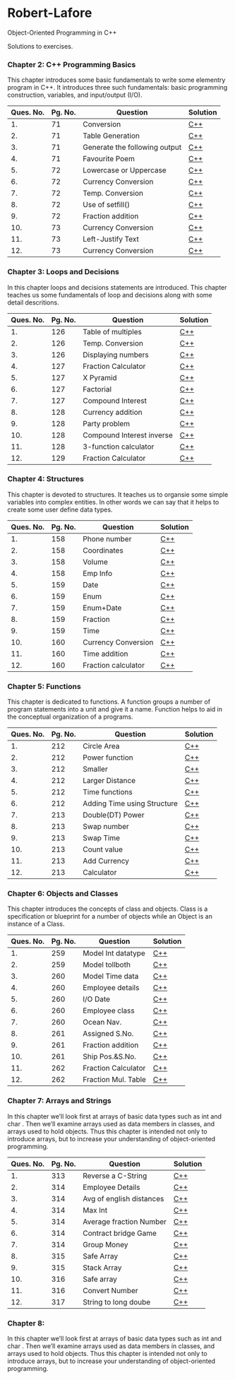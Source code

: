 # Robert-Lafore
Object-Oriented Programming in C++

Solutions to exercises.

### Chapter 2: C++ Programming Basics
This chapter introduces some basic fundamentals to write some elementry program in C++. It introduces three such fundamentals: basic programming construction, variables, and input/output (I/O).

|Ques. No.|Pg. No.|Question|Solution|
|---------|-------|--------|--------|
|1.|71|Conversion|[C++](./Chapter-2/1.cpp)|
|2.|71|Table Generation|[C++](./Chapter-2/2.cpp)|
|3.|71|Generate the following output|[C++](./Chapter-2/3.cpp)|
|4.|71|Favourite Poem|[C++](./Chapter-2/4.cpp)|
|5.|72|Lowercase or Uppercase|[C++](./Chapter-2/5.cpp)|
|6.|72|Currency Conversion|[C++](./Chapter-2/6.cpp)|
|7.|72|Temp. Conversion|[C++](./Chapter-2/7.cpp)|
|8.|72|Use of setfill()|[C++](./Chapter-2/8.cpp)|
|9.|72|Fraction addition|[C++](./Chapter-2/9.cpp)|
|10.|73|Currency Conversion|[C++](./Chapter-2/10.cpp)|
|11.|73|Left-Justify Text|[C++](./Chapter-2/11.cpp)|
|12.|73|Currency Conversion|[C++](./Chapter-2/12.cpp)|

### Chapter 3: Loops and Decisions
In this chapter loops and decisions statements are introduced. This chapter teaches us some fundamentals of loop and decisions along with some detail descritions.

|Ques. No.|Pg. No.|Question|Solution|
|---------|-------|--------|--------|
|1.|126|Table of multiples|[C++](./Chapter-3/1.cpp)|
|2.|126|Temp. Conversion|[C++](./Chapter-3/2.cpp)|
|3.|126|Displaying numbers|[C++](./Chapter-3/3.cpp)|
|4.|127|Fraction Calculator|[C++](./Chapter-3/4.cpp)|
|5.|127|X Pyramid|[C++](./Chapter-3/5.cpp)|
|6.|127|Factorial|[C++](./Chapter-3/6.cpp)|
|7.|127|Compound Interest|[C++](./Chapter-3/7.cpp)|
|8.|128|Currency addition|[C++](./Chapter-3/8.cpp)|
|9.|128|Party problem|[C++](./Chapter-3/9.cpp)|
|10.|128|Compound Interest inverse|[C++](./Chapter-3/10.cpp)|
|11.|128|3-function calculator|[C++](./Chapter-3/11.cpp)|
|12.|129|Fraction Calculator|[C++](./Chapter-3/12.cpp)|

### Chapter 4: Structures
This chapter is devoted to structures. It teaches us to organsie some simple variables into complex entities. In other words we can say that it helps to create some user define data types.

|Ques. No.|Pg. No.|Question|Solution|
|---------|-------|--------|--------|
|1.|158|Phone number|[C++](./Chapter-4/1.cpp)|
|2.|158|Coordinates|[C++](./Chapter-4/2.cpp)|
|3.|158|Volume|[C++](./Chapter-4/3.cpp)|
|4.|158|Emp Info|[C++](./Chapter-4/4.cpp)|
|5.|159|Date|[C++](./Chapter-4/5.cpp)|
|6.|159|Enum|[C++](./Chapter-4/6.cpp)|
|7.|159|Enum+Date|[C++](./Chapter-4/7.cpp)|
|8.|159|Fraction|[C++](./Chapter-4/8.cpp)|
|9.|159|Time|[C++](./Chapter-4/9.cpp)|
|10.|160|Currency Conversion|[C++](./Chapter-4/10.cpp)|
|11.|160|Time addition|[C++](./Chapter-4/11.cpp)|
|12.|160|Fraction calculator|[C++](./Chapter-4/12.cpp)|

### Chapter 5: Functions
This chapter is dedicated to functions. A function groups a number of program statements into a unit and give it a name. Function helps to aid in the conceptual organization of a programs.

|Ques. No.|Pg. No.|Question|Solution|
|---------|-------|--------|--------|
|1.|212|Circle Area|[C++](./Chapter-5/1.cpp)|
|2.|212|Power function|[C++](./Chapter-5/2.cpp)|
|3.|212|Smaller|[C++](./Chapter-5/3.cpp)|
|4.|212|Larger Distance|[C++](./Chapter-5/4.cpp)|
|5.|212|Time functions|[C++](./Chapter-5/5.cpp)|
|6.|212|Adding Time using Structure|[C++](./Chapter-5/6.cpp)|
|7.|213|Double(DT) Power|[C++](./Chapter-5/7.cpp)|
|8.|213|Swap number|[C++](./Chapter-5/8.cpp)|
|9.|213|Swap Time|[C++](./Chapter-5/9.cpp)|
|10.|213|Count value|[C++](./Chapter-5/10.cpp)|
|11.|213|Add Currency|[C++](./Chapter-5/11.cpp)|
|12.|213|Calculator|[C++](./Chapter-5/12.cpp)|

### Chapter 6: Objects and Classes
This chapter introduces the concepts of class and objects. Class is a specification or blueprint for a number of objects while an Object is an instance of a Class.

|Ques. No.|Pg. No.|Question|Solution|
|---------|-------|--------|--------|
|1.|259|Model Int datatype|[C++](./Chapter-6/1.cpp)|
|2.|259|Model tollboth|[C++](./Chapter-6/2.cpp)|
|3.|260|Model Time data|[C++](./Chapter-6/3.cpp)|
|4.|260|Employee details|[C++](./Chapter-6/4.cpp)|
|5.|260|I/O Date|[C++](./Chapter-6/5.cpp)|
|6.|260|Employee class|[C++](./Chapter-6/6.cpp)|
|7.|260|Ocean Nav.|[C++](./Chapter-6/7.cpp)|
|8.|261|Assigned S.No.|[C++](./Chapter-6/8.cpp)|
|9.|261|Fraction addition|[C++](./Chapter-6/9.cpp)|
|10.|261|Ship Pos.&S.No.|[C++](./Chapter-6/10.cpp)|
|11.|262|Fraction Calculator|[C++](./Chapter-6/11.cpp)|
|12.|262|Fraction Mul. Table|[C++](./Chapter-6/12.cpp)|

### Chapter 7: Arrays and Strings
In this chapter we’ll look first at arrays of basic data types such as int and char . Then we’ll examine arrays used as data members in classes, and arrays used to hold objects. Thus this chapter is intended not only to introduce arrays, but to increase your understanding of object-oriented programming.

|Ques. No.|Pg. No.|Question|Solution|
|---------|-------|--------|--------|
|1.|313|Reverse a C-String|[C++](./Chapter-7/1.cpp)|
|2.|314|Employee Details|[C++](./Chapter-7/2.cpp)|
|3.|314|Avg of english distances|[C++](./Chapter-7/3.cpp)|
|4.|314|Max Int|[C++](./Chapter-7/4.cpp)|
|5.|314|Average fraction Number|[C++](./Chapter-7/5.cpp)|
|6.|314|Contract bridge Game|[C++](./Chapter-7/6.cpp)|
|7.|314|Group Money|[C++](./Chapter-7/7.cpp)|
|8.|315|Safe Array|[C++](./Chapter-7/8.cpp)|
|9.|315|Stack Array|[C++](./Chapter-7/9.cpp)|
|10.|316|Safe array|[C++](./Chapter-7/10.cpp)|
|11.|316|Convert Number|[C++](./Chapter-7/11.cpp)|
|12.|317|String to long doube|[C++](./Chapter-7/12.cpp)|

### Chapter 8: 
In this chapter we’ll look first at arrays of basic data types such as int and char . Then we’ll examine arrays used as data members in classes, and arrays used to hold objects. Thus this chapter is intended not only to introduce arrays, but to increase your understanding of object-oriented programming.
